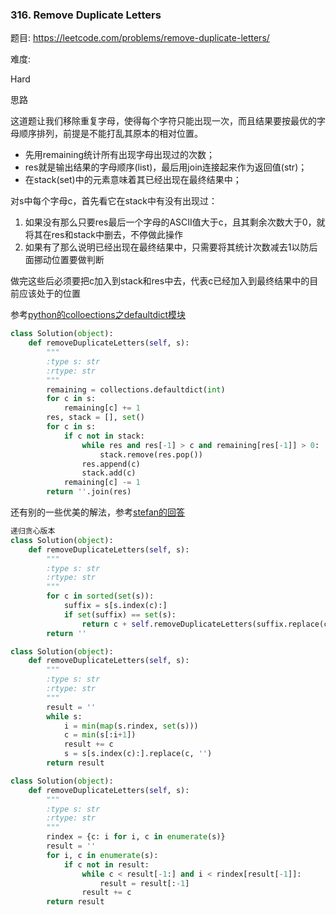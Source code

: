 ### 316. Remove Duplicate Letters

题目:
<https://leetcode.com/problems/remove-duplicate-letters/>


难度:

Hard


思路

这道题让我们移除重复字母，使得每个字符只能出现一次，而且结果要按最优的字母顺序排列，前提是不能打乱其原本的相对位置。
- 先用remaining统计所有出现字母出现过的次数；
- res就是输出结果的字母顺序(list)，最后用join连接起来作为返回值(str)；
- 在stack(set)中的元素意味着其已经出现在最终结果中；

对s中每个字母c，首先看它在stack中有没有出现过：
1. 如果没有那么只要res最后一个字母的ASCII值大于c，且其剩余次数大于0，就将其在res和stack中删去，不停做此操作
2. 如果有了那么说明已经出现在最终结果中，只需要将其统计次数减去1以防后面挪动位置要做判断

做完这些后必须要把c加入到stack和res中去，代表c已经加入到最终结果中的目前应该处于的位置

参考[python的colloections之defaultdict模块](https://docs.python.org/2/library/collections.html)

```python
class Solution(object):
    def removeDuplicateLetters(self, s):
        """
        :type s: str
        :rtype: str
        """
        remaining = collections.defaultdict(int)
        for c in s:
            remaining[c] += 1
        res, stack = [], set()
        for c in s:
            if c not in stack:
                while res and res[-1] > c and remaining[res[-1]] > 0:
                    stack.remove(res.pop())
                res.append(c)
                stack.add(c)
            remaining[c] -= 1
        return ''.join(res)
```
还有别的一些优美的解法，参考[stefan的回答](https://leetcode.com/problems/remove-duplicate-letters/discuss/76787)



```python
递归贪心版本
class Solution(object):
    def removeDuplicateLetters(self, s):
        """
        :type s: str
        :rtype: str
        """
        for c in sorted(set(s)):
            suffix = s[s.index(c):]
            if set(suffix) == set(s):
                return c + self.removeDuplicateLetters(suffix.replace(c, ''))
        return ''
```
```python
class Solution(object):
    def removeDuplicateLetters(self, s):
        """
        :type s: str
        :rtype: str
        """
        result = ''
        while s:
            i = min(map(s.rindex, set(s)))
            c = min(s[:i+1])
            result += c
            s = s[s.index(c):].replace(c, '')
        return result
```

```python
class Solution(object):
    def removeDuplicateLetters(self, s):
        """
        :type s: str
        :rtype: str
        """
        rindex = {c: i for i, c in enumerate(s)}
        result = ''
        for i, c in enumerate(s):
            if c not in result:
                while c < result[-1:] and i < rindex[result[-1]]:
                    result = result[:-1]
                result += c
        return result
```












